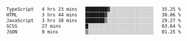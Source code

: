 <!--START_SECTION:waka-->

```txt
TypeScript   4 hrs 23 mins   ████████▓░░░░░░░░░░░░░░░░   35.25 %
HTML         3 hrs 44 mins   ███████▓░░░░░░░░░░░░░░░░░   30.06 %
JavaScript   3 hrs 38 mins   ███████▒░░░░░░░░░░░░░░░░░   29.27 %
SCSS         27 mins         █░░░░░░░░░░░░░░░░░░░░░░░░   03.64 %
JSON         9 mins          ▒░░░░░░░░░░░░░░░░░░░░░░░░   01.25 %
```

<!--END_SECTION:waka-->
